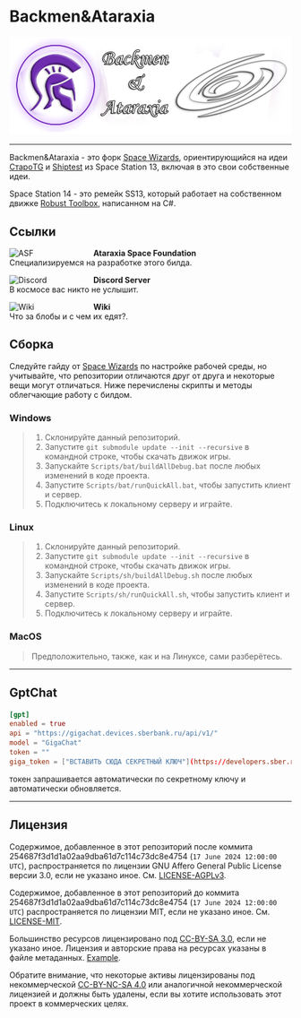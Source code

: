 # Backmen&Ataraxia

<p style='text-align: center;'><img alt="Backmen&Ataraxia" src="https://raw.githubusercontent.com/Rxup/space-station-14/master/Resources/Textures/Logo/commune.png" width="989px" /></p>

---

Backmen&Ataraxia - это форк [Space Wizards](https://github.com/space-wizards/space-station-14), ориентирующийся на идеи [СтароTG](https://github.com/tgstation/tgstation) и [Shiptest](https://github.com/shiptest-ss13/Shiptest) из Space Station 13, включая в это свои собственные идеи.

Space Station 14 - это ремейк SS13, который работает на собственном движке [Robust Toolbox](https://github.com/space-wizards/Robust-Toolbox), написанном на C#.

## Ссылки

[<img src="https://i.imgur.com/XiS9QP5.png" alt="ASF" width="150" align="left">](https://github.com/AtaraxiaSpaceFoundation)
**Ataraxia Space Foundation**<br>Специализируемся на разработке этого билда.

[<img src="https://i.imgur.com/xMzKtYK.png" alt="Discord" width="150" align="left">](https://discord.gg/ss-14-backmen-ru-1053200453829132298)
**Discord Server**<br>В космосе вас никто не услышит.

[<img src="https://imagizer.imageshack.com/img922/4959/8KTh9r.png" alt="Wiki" width="150" align="left">](https://wiki.backmen.ru)
**Wiki**<br>Что за блобы и с чем их едят?.

## Сборка

Следуйте гайду от [Space Wizards](https://docs.spacestation14.com/en/general-development/setup/setting-up-a-development-environment.html) по настройке рабочей среды, но учитывайте, что репозитории отличаются друг от друга и некоторые вещи могут отличаться.
Ниже перечислены скрипты и методы облегчающие работу с билдом.

### Windows

> 1. Склонируйте данный репозиторий.
> 2. Запустите `git submodule update --init --recursive` в командной строке, чтобы скачать движок игры.
> 3. Запускайте `Scripts/bat/buildAllDebug.bat` после любых изменений в коде проекта.
> 4. Запустите `Scripts/bat/runQuickAll.bat`, чтобы запустить клиент и сервер.
> 5. Подключитесь к локальному серверу и играйте.

### Linux

> 1. Склонируйте данный репозиторий.
> 2. Запустите `git submodule update --init --recursive` в командной строке, чтобы скачать движок игры.
> 3. Запускайте `Scripts/sh/buildAllDebug.sh` после любых изменений в коде проекта.
> 4. Запустите `Scripts/sh/runQuickAll.sh`, чтобы запустить клиент и сервер.
> 5. Подключитесь к локальному серверу и играйте.

### MacOS

> Предположительно, также, как и на Линуксе, сами разберётесь.

---

## GptChat

```toml
[gpt]
enabled = true
api = "https://gigachat.devices.sberbank.ru/api/v1/"
model = "GigaChat"
token = ""
giga_token = ["ВСТАВИТЬ СЮДА СЕКРЕТНЫЙ КЛЮЧ"](https://developers.sber.ru/portal/products/gigachat-api)
```

токен запрашивается автоматически по секретному ключу и автоматически обновляется.

---

## Лицензия

Содержимое, добавленное в этот репозиторий после коммита 254687f3d1d1a02aa9dba61d7c114c73dc8e4754 (`17 June 2024 12:00:00 UTC`), распространяется по лицензии GNU Affero General Public License версии 3.0, если не указано иное.
См. [LICENSE-AGPLv3](./LICENSE-AGPLv3.txt).

Содержимое, добавленное в этот репозиторий до коммита 254687f3d1d1a02aa9dba61d7c114c73dc8e4754 (`17 June 2024 12:00:00 UTC`) распространяется по лицензии MIT, если не указано иное.
См. [LICENSE-MIT](./LICENSE-MIT.txt).

Большинство ресурсов лицензировано под [CC-BY-SA 3.0](https://creativecommons.org/licenses/by-sa/3.0/), если не указано иное. Лицензия и авторские права на ресурсах указаны в файле метаданных.
[Example](./Resources/Textures/Objects/Tools/crowbar.rsi/meta.json).

Обратите внимание, что некоторые активы лицензированы под некоммерческой [CC-BY-NC-SA 4.0](https://creativecommons.org/licenses/by-nc-sa/4.0/) или аналогичной некоммерческой лицензией и должны быть удалены, если вы хотите использовать этот проект в коммерческих целях.
